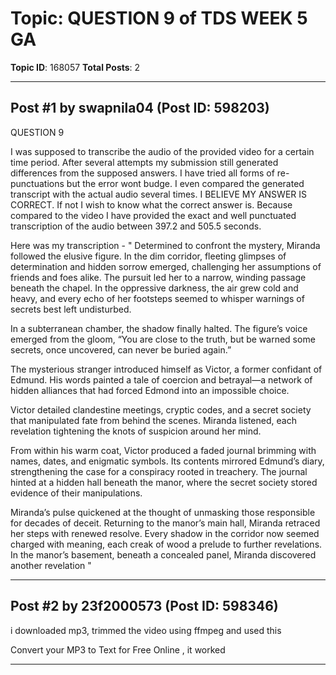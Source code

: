 # Topic: QUESTION 9 of TDS WEEK 5 GA
**Topic ID**: 168057
**Total Posts**: 2

---

## Post #1 by swapnila04 (Post ID: 598203)
QUESTION 9


I was supposed to transcribe the audio of the provided video for a certain time period. After several attempts my submission still generated differences from the supposed answers. I have tried all forms of re-punctuations but the error wont budge. I even compared the generated transcript with the actual audio several times. I BELIEVE MY ANSWER IS CORRECT. If not I wish to know what the correct answer is. Because compared to the video I have provided the exact and well punctuated transcription of the audio between 397.2 and 505.5 seconds.


Here was my transcription - " Determined to confront the mystery, Miranda followed the elusive figure. In the dim corridor, fleeting glimpses of determination and hidden sorrow emerged, challenging her assumptions of friends and foes alike. The pursuit led her to a narrow, winding passage beneath the chapel. In the oppressive darkness, the air grew cold and heavy, and every echo of her footsteps seemed to whisper warnings of secrets best left undisturbed.


In a subterranean chamber, the shadow finally halted. The figure’s voice emerged from the gloom, “You are close to the truth, but be warned some secrets, once uncovered, can never be buried again.”


The mysterious stranger introduced himself as Victor, a former confidant of Edmund. His words painted a tale of coercion and betrayal—a network of hidden alliances that had forced Edmond into an impossible choice.


Victor detailed clandestine meetings, cryptic codes, and a secret society that manipulated fate from behind the scenes. Miranda listened, each revelation tightening the knots of suspicion around her mind.


From within his warm coat, Victor produced a faded journal brimming with names, dates, and enigmatic symbols. Its contents mirrored Edmund’s diary, strengthening the case for a conspiracy rooted in treachery. The journal hinted at a hidden hall beneath the manor, where the secret society stored evidence of their manipulations.


Miranda’s pulse quickened at the thought of unmasking those responsible for decades of deceit. Returning to the manor’s main hall, Miranda retraced her steps with renewed resolve. Every shadow in the corridor now seemed charged with meaning, each creak of wood a prelude to further revelations. In the manor’s basement, beneath a concealed panel, Miranda discovered another revelation "

---

## Post #2 by 23f2000573 (Post ID: 598346)
i downloaded mp3, trimmed the video using ffmpeg  and used this


Convert your MP3 to Text for Free Online
, it worked

---
